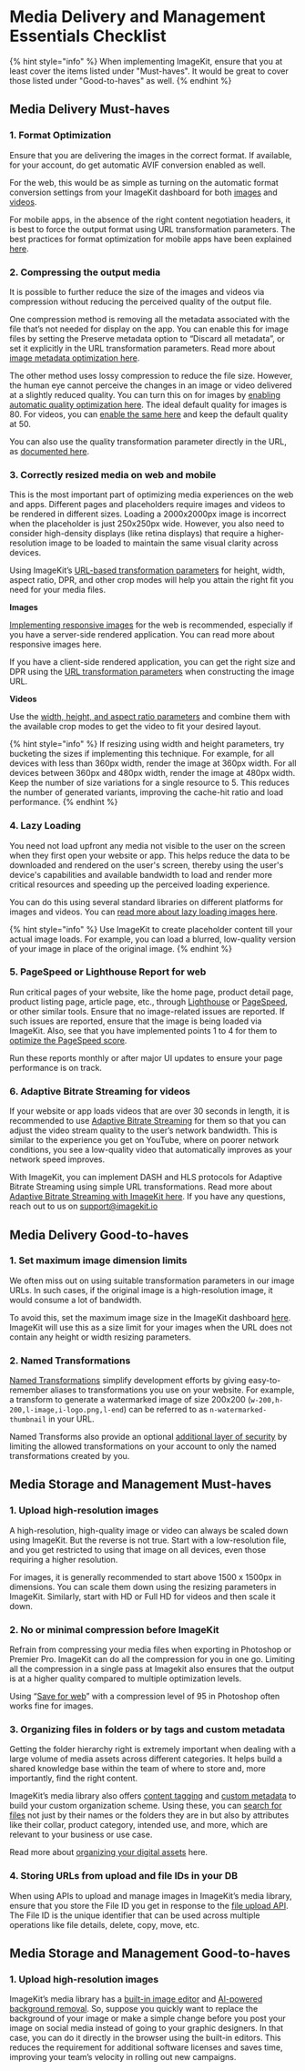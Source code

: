 # Media Delivery and Management Essentials Checklist

{% hint style="info" %}
When implementing ImageKit, ensure that you at least cover the items listed under "Must-haves". It would be great to cover those listed under "Good-to-haves" as well.
{% endhint %}

## Media Delivery Must-haves

### 1. Format Optimization
Ensure that you are delivering the images in the correct format. If available, for your account, do get automatic AVIF conversion enabled as well.

For the web, this would be as simple as turning on the automatic format conversion settings from your ImageKit dashboard for both [images](https://docs.imagekit.io/features/image-optimization/automatic-image-format-conversion) and [videos](https://docs.imagekit.io/features/video-optimization/automatic-video-format-conversion).

For mobile apps, in the absence of the right content negotiation headers, it is best to force the output format using URL transformation parameters. The best practices for format optimization for mobile apps have been explained [here](https://docs.imagekit.io/best-practices/mobile-apps#1.-using-format-parameters-to-force-the-format-of-images).


### 2. Compressing the output media
It is possible to further reduce the size of the images and videos via compression without reducing the perceived quality of the output file.

One compression method is removing all the metadata associated with the file that’s not needed for display on the app. You can enable this for image files by setting the Preserve metadata option to “Discard all metadata”, or set it explicitly in the URL transformation parameters. Read more about [image metadata optimization here](https://docs.imagekit.io/features/image-optimization/metadata-color-profile-and-orientation#image-metadata).

The other method uses lossy compression to reduce the file size. However, the human eye cannot perceive the changes in an image or video delivered at a slightly reduced quality. You can turn this on for images by [enabling automatic quality optimization here](https://imagekit.io/dashboard/settings/images). The ideal default quality for images is 80. For videos, you can [enable the same here](https://imagekit.io/dashboard/settings/videos) and keep the default quality at 50.

You can also use the quality transformation parameter directly in the URL, as [documented here](https://docs.imagekit.io/features/image-optimization/quality-optimization#image-quality-using-the-url-parameter).


### 3. Correctly resized media on web and mobile
This is the most important part of optimizing media experiences on the web and apps. Different pages and placeholders require images and videos to be rendered in different sizes. Loading a 2000x2000px image is incorrect when the placeholder is just 250x250px wide. However, you also need to consider high-density displays (like retina displays) that require a higher-resolution image to be loaded to maintain the same visual clarity across devices.

Using ImageKit’s [URL-based transformation parameters](https://docs.imagekit.io/features/image-transformations/resize-crop-and-other-transformations) for height, width, aspect ratio, DPR, and other crop modes will help you attain the right fit you need for your media files.

**Images**

[Implementing responsive images](https://imagekit.io/responsive-images/) for the web is recommended, especially if you have a server-side rendered application. You can read more about responsive images here.

If you have a client-side rendered application, you can get the right size and DPR using the [URL transformation parameters](https://docs.imagekit.io/features/image-transformations/resize-crop-and-other-transformations) when constructing the image URL.

**Videos**

Use the [width, height, and aspect ratio parameters](https://docs.imagekit.io/features/video-transformation/resize-crop-and-other-common-video-transformations) and combine them with the available crop modes to get the video to fit your desired layout.

{% hint style="info" %}
If resizing using width and height parameters, try bucketing the sizes if implementing this technique. For example, for all devices with less than 360px width, render the image at 360px width. For all devices between 360px and 480px width, render the image at 480px width. Keep the number of size variations for a single resource to 5. This reduces the number of generated variants, improving the cache-hit ratio and load performance.
{% endhint %}

### 4. Lazy Loading
You need not load upfront any media not visible to the user on the screen when they first open your website or app. This helps reduce the data to be downloaded and rendered on the user's screen, thereby using the user's device's capabilities and available bandwidth to load and render more critical resources and speeding up the perceived loading experience.

You can do this using several standard libraries on different platforms for images and videos. You can [read more about lazy loading images here](https://imagekit.io/blog/lazy-loading-images-complete-guide/).

{% hint style="info" %}
Use ImageKit to create placeholder content till your actual image loads. For example, you can load a blurred, low-quality version of your image in place of the original image.
{% endhint %}

### 5. PageSpeed or Lighthouse Report for web
Run critical pages of your website, like the home page, product detail page, product listing page, article page, etc., through [Lighthouse](https://developer.chrome.com/docs/lighthouse/overview/) or [PageSpeed](https://pagespeed.web.dev/), or other similar tools. Ensure that no image-related issues are reported. If such issues are reported, ensure that the image is being loaded via ImageKit. Also, see that you have implemented points 1 to 4 for them to [optimize the PageSpeed score](https://imagekit.io/blog/improve-google-pagespeed-insights-score-for-images/).

Run these reports monthly or after major UI updates to ensure your page performance is on track.


### 6. Adaptive Bitrate Streaming for videos
If your website or app loads videos that are over 30 seconds in length, it is recommended to use [Adaptive Bitrate Streaming](https://imagekit.io/blog/video-streaming-api/) for them so that you can adjust the video stream quality to the user’s network bandwidth. This is similar to the experience you get on YouTube, where on poorer network conditions, you see a low-quality video that automatically improves as your network speed improves.

With ImageKit, you can implement DASH and HLS protocols for Adaptive Bitrate Streaming using simple URL transformations. Read more about [Adaptive Bitrate Streaming with ImageKit here](https://docs.imagekit.io/features/video-transformation/adaptive-bitrate-streaming).
If you have any questions, reach out to us on [support@imagekit.io](mailto:support@imagekit.io)


## Media Delivery Good-to-haves

### 1. Set maximum image dimension limits
We often miss out on using suitable transformation parameters in our image URLs. In such cases, if the original image is a high-resolution image, it would consume a lot of bandwidth.

To avoid this, set the maximum image size in the ImageKit dashboard [here](https://imagekit.io/dashboard/settings/images). ImageKit will use this as a size limit for your images when the URL does not contain any height or width resizing parameters.

### 2. Named Transformations
[Named Transformations](https://docs.imagekit.io/features/named-transformations) simplify development efforts by giving easy-to-remember aliases to transformations you use on your website. For example, a transform to generate a watermarked image of size 200x200 (`w-200,h-200,l-image,i-logo.png,l-end`) can be referred to as `n-watermarked-thumbnail` in your URL.

Named Transforms also provide an optional [additional layer of security](https://docs.imagekit.io/features/named-transformations#secure-images-with-named-transformations) by limiting the allowed transformations on your account to only the named transformations created by you.


## Media Storage and Management Must-haves

### 1. Upload high-resolution images
A high-resolution, high-quality image or video can always be scaled down using ImageKit. But the reverse is not true. Start with a low-resolution file, and you get restricted to using that image on all devices, even those requiring a higher resolution.

For images, it is generally recommended to start above 1500 x 1500px in dimensions. You can scale them down using the resizing parameters in ImageKit. Similarly, start with HD or Full HD for videos and then scale it down.

### 2. No or minimal compression before ImageKit
Refrain from compressing your media files when exporting in Photoshop or Premier Pro. ImageKit can do all the compression for you in one go. Limiting all the compression in a single pass at Imagekit also ensures that the output is at a higher quality compared to multiple optimization levels.

Using “[Save for web](https://helpx.adobe.com/in/photoshop-elements/using/optimizing-images.html)” with a compression level of 95 in Photoshop often works fine for images.

### 3. Organizing files in folders or by tags and custom metadata
Getting the folder hierarchy right is extremely important when dealing with a large volume of media assets across different categories. It helps build a shared knowledge base within the team of where to store and, more importantly, find the right content.

ImageKit’s media library also offers [content tagging](https://docs.imagekit.io/media-library/overview/image-tags) and [custom metadata](https://docs.imagekit.io/api-reference/custom-metadata-fields-api) to build your custom organization scheme. Using these, you can [search for files](https://imagekit.io/blog/how-to-use-media-librarys-advanced-search-for-your-digital-assets/) not just by their names or the folders they are in but also by attributes like their collar, product category, intended use, and more, which are relevant to your business or use case.

Read more about [organizing your digital assets](https://imagekit.io/blog/organizing-digital-assets/) here.

### 4. Storing URLs from upload and file IDs in your DB
When using APIs to upload and manage images in ImageKit’s media library, ensure that you store the File ID you get in response to the [file upload API](https://docs.imagekit.io/api-reference/upload-file-api). The File ID is the unique identifier that can be used across multiple operations like file details, delete, copy, move, etc.

## Media Storage and Management Good-to-haves

### 1. Upload high-resolution images
ImageKit’s media library has a [built-in image editor](https://docs.imagekit.io/media-library/overview/edit-image) and [AI-powered background removal](https://docs.imagekit.io/extensions/overview). So, suppose you quickly want to replace the background of your image or make a simple change before you post your image on social media instead of going to your graphic designers. In that case, you can do it directly in the browser using the built-in editors. This reduces the requirement for additional software licenses and saves time, improving your team’s velocity in rolling out new campaigns.

